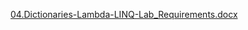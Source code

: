 [04.Dictionaries-Lambda-LINQ-Lab_Requirements.docx](https://github.com/user-attachments/files/19974672/04.Dictionaries-Lambda-LINQ-Lab_Requirements.docx)
